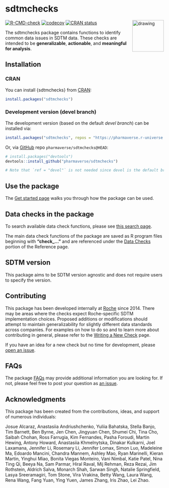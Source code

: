 
<!-- README.md is generated from README.Rmd. Please edit that file -->

# sdtmchecks

<!-- package hex logo -->

<img src="man/figures/logo_em.png" alt="drawing" align="right" width="100"/>

<!-- badges: start -->

[![R-CMD-check](https://github.com/pharmaverse/sdtmchecks/actions/workflows/R-CMD-check.yml/badge.svg)](https://github.com/pharmaverse/sdtmchecks/actions/workflows/R-CMD-check.yml)
[![codecov](https://codecov.io/github/pharmaverse/sdtmchecks/branch/devel/graph/badge.svg)](https://app.codecov.io/github/pharmaverse/sdtmchecks)
[![CRAN
status](https://www.r-pkg.org/badges/version/sdtmchecks)](https://cran.r-project.org/package=sdtmchecks)
<!-- badges: end -->

The sdtmchecks package contains functions to identify common data issues
in SDTM data. These checks are intended to be **generalizable**,
**actionable**, and **meaningful for analysis**.

## Installation

### CRAN

You can install {sdtmchecks} from [CRAN](https://cran.r-project.org/):

``` r
install.packages("sdtmchecks")
```

### Development version (devel branch)

The development version (based on the default *devel branch*) can be
installed via:

``` r
install.packages("sdtmchecks", repos = "https://pharmaverse.r-universe.dev")  
```

Or, via [GitHub](https://github.com/) repo
`pharmaverse/sdtmchecks@HEAD`:

``` r
# install.packages("devtools")
devtools::install_github("pharmaverse/sdtmchecks")

# Note that `ref = "devel"` is not needed since devel is the default branch
```

## Use the package

The [Get started
page](https://pharmaverse.github.io/sdtmchecks/articles/sdtmchecks.html)
walks you through how the package can be used.

## Data checks in the package

To search available data check functions, please see [this search
page](https://pharmaverse.github.io/sdtmchecks/articles/search_checks.html).

The main data check functions of the package are saved as R program
files beginning with **“check\_…”** and are referenced under the [Data
Checks](https://pharmaverse.github.io/sdtmchecks/reference/index.html#data-checks)
portion of the Reference page.

## SDTM version

This package aims to be SDTM version agnostic and does not require users
to specify the version.

## Contributing

This package has been developed internally at
[Roche](https://www.roche.com/) since 2014. There may be areas where the
checks expect Roche-specific SDTM implementation choices. Proposed
additions or modifications should attempt to maintain generalizability
for slightly different data standards across companies. For examples on
how to do so and to learn more about contributing in general, please
refer to the [Writing a New
Check](https://pharmaverse.github.io/sdtmchecks/articles/write_a_check.html)
page.

If you have an idea for a new check but no time for development, please
[open an issue](https://github.com/pharmaverse/sdtmchecks/issues).

## FAQs

The package
[FAQs](https://pharmaverse.github.io/sdtmchecks/articles/faqs.html) may
provide additional information you are looking for. If not, please feel
free to post your question as [an
issue](https://github.com/pharmaverse/sdtmchecks/issues).

## Acknowledgments

This package has been created from the contributions, ideas, and support
of numerous individuals:

Josue Alcaraz, Anastasiia Andriushchenko, Yuliia Bahatska, Stella Banjo,
Tim Barnett, Ben Byrne, Jen Chen, Jingyuan Chen, Shumei Chi, Tina Cho,
Saibah Chohan, Ross Farrugia, Kim Fernandes, Pasha Foroudi, Martin
Hewing, Antony Howard, Anastasiia Khmelnytska, Dinakar Kulkarni, Joel
Laxamana, Jennifer Li, Rosemary Li, Jennifer Lomax, Simon Luo, Madeleine
Ma, Edoardo Mancini, Chandra Mannem, Ashley Mao, Ryan Marinelli, Kieran
Martin, Yinghui Miao, Bonita Viegas Monteiro, Vani Nimbal, Katie Patel,
Nina Ting Qi, Beeya Na, Sam Parmar, Hiral Raval, Mij Rehman, Reza Rezai,
Jim Rothstein, Aldrich Salva, Monarch Shah, Sarwan Singh, Natalie
Springfield, Lasya Sreeramagiri, Tom Stone, Vira Vrakina, Betty Wang,
Laura Wang, Rena Wang, Fang Yuan, Ying Yuen, James Zhang, Iris Zhao, Lei
Zhao.
